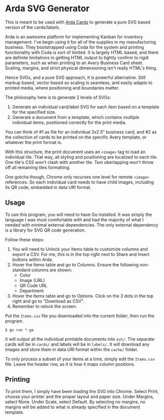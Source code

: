 # Arda SVG Generator

This is meant to be used with [Arda Cards](https://arda.cards/) to generate a
pure SVG based version of the cards/labels.

Arda is an awesome platform for implementing Kanban for inventory management.
I've begin using it for all of the supplies in my manufacturing business. They
bootstrapped using Coda for the system and printing functionality with Coda is
sort of limited. It is largely HTML based, and there are definite limitations in
getting HTML output to tightly confirm to rigid parameters, such as when
printing to an Avery Business Card sheet. Scaling, margins, and strict physical
dimensioning isn't really HTML's thing.

Hence SVGs, and a pure SVG approach, it is powerful alternative. Still markup
based, vector based so scaling is seamless, and easily adapts to printed media,
where positioning and boundaries matter.

The philosophy here is to generate 2 levels of SVGs:

1. Generate an individual card/label SVG for each item based on a template for
   the specified size.
2. Generate a document from a template, which contains multiple individual
   items, positioned correctly for the print media.

You can think of #1 as file for an individual 3x2.5" business card, and #2 as
the collection of cards to be printed on the specific Avery template, or
whatever the print format is.

With this structure, the print document uses an `<image>` tag to load an
individual tile. That way, all styling and positioning are localized to each
tile. One tile's CSS won't clash with another tile. Text oberlapping won't throw
off all remaining tiles formatting.

One gotcha though, Chrome only recurses one level for remote `<image>`
references. So each individual card needs to have child images, including its QR
code, embedded in data URI format.

## Usage

To use this program, you will need to have Go installed. It was simply the
language I was most comfortable with and had the majority of what I needed with
minimal external dependencies. The only external dependency is a library for SVG
QR code generation.

Follow these steps:

1. You will need to Unlock your Items table to customize columns and export a
   CSV. For me, this is in the top right next to Share and Insert buttons within
   Arda.
2. Hover the Items table and go to Columns. Ensure the following non-standard
   columns are shown:
    * Color
    * Image (URL)
    * QR Code URL
    * Department
3. Hover the Items table and go to Options. Click on the 3 dots in the top right
   and go to "Download as CSV".
4. Remember to relock the screen.

Put the `Items.csv` file you downloaded into the current folder, then run the program.

```
$ go run *.go
```

It will output all the individual printable documents into `out/`. The separate
cards will be in `cards/` and labels will be in `labels/`. It will download any
images and store them in data URI format within the `cache/` folder.

To only process a subset of your items at a time, simply edit the `Items.csv`
file. Leave the header row, as it is how it maps column positions.

## Printing

To print them, I simply have been loading the SVG into Chrome. Select Print,
choose your printer and the proper layout and paper size. Under Margins, select
None. Under Scale, select Default. By selecting no margins, no margins will be
added to what is already specified in the document template.
